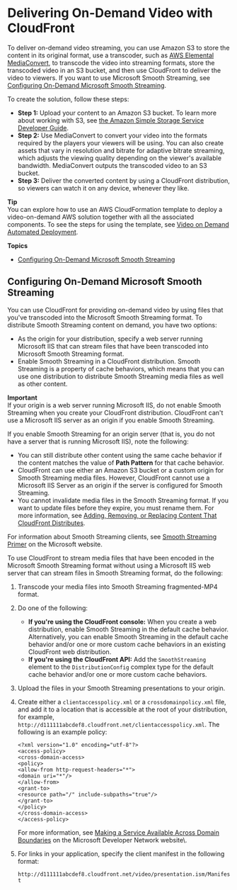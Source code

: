 # Delivering On\-Demand Video with CloudFront<a name="on-demand-video"></a>

To deliver on\-demand video streaming, you can use Amazon S3 to store the content in its original format, use a transcoder, such as [AWS Elemental MediaConvert](https://docs.aws.amazon.com/mediaconvert/latest/ug/getting-started.html), to transcode the video into streaming formats, store the transcoded video in an S3 bucket, and then use CloudFront to deliver the video to viewers\. If you want to use Microsoft Smooth Streaming, see [Configuring On\-Demand Microsoft Smooth Streaming](#on-demand-streaming-smooth)\.

To create the solution, follow these steps:
+ **Step 1:** Upload your content to an Amazon S3 bucket\. To learn more about working with S3, see [the Amazon Simple Storage Service Developer Guide](https://docs.aws.amazon.com/AmazonS3/latest/dev/)\.
+ **Step 2:** Use MediaConvert to convert your video into the formats required by the players your viewers will be using\. You can also create assets that vary in resolution and bitrate for adaptive bitrate streaming, which adjusts the viewing quality depending on the viewer's available bandwidth\. MediaConvert outputs the transcoded video to an S3 bucket\. 
+ **Step 3:** Deliver the converted content by using a CloudFront distribution, so viewers can watch it on any device, whenever they like\. 

**Tip**  
You can explore how to use an AWS CloudFormation template to deploy a video\-on\-demand AWS solution together with all the associated components\. To see the steps for using the template, see [Video on Demand Automated Deployment](https://docs.aws.amazon.com/solutions/latest/video-on-demand/deployment.html)\.

**Topics**
+ [Configuring On\-Demand Microsoft Smooth Streaming](#on-demand-streaming-smooth)

## Configuring On\-Demand Microsoft Smooth Streaming<a name="on-demand-streaming-smooth"></a>

You can use CloudFront for providing on\-demand video by using files that you've transcoded into the Microsoft Smooth Streaming format\. To distribute Smooth Streaming content on demand, you have two options:
+ As the origin for your distribution, specify a web server running Microsoft IIS that can stream files that have been transcoded into Microsoft Smooth Streaming format\.
+ Enable Smooth Streaming in a CloudFront distribution\. Smooth Streaming is a property of cache behaviors, which means that you can use one distribution to distribute Smooth Streaming media files as well as other content\. 

**Important**  
If your origin is a web server running Microsoft IIS, do not enable Smooth Streaming when you create your CloudFront distribution\. CloudFront can't use a Microsoft IIS server as an origin if you enable Smooth Streaming\.

If you enable Smooth Streaming for an origin server \(that is, you do not have a server that is running Microsoft IIS\), note the following:
+ You can still distribute other content using the same cache behavior if the content matches the value of **Path Pattern** for that cache behavior\.
+ CloudFront can use either an Amazon S3 bucket or a custom origin for Smooth Streaming media files\. However, CloudFront cannot use a Microsoft IIS Server as an origin if the server is configured for Smooth Streaming\. 
+ You cannot invalidate media files in the Smooth Streaming format\. If you want to update files before they expire, you must rename them\. For more information, see [Adding, Removing, or Replacing Content That CloudFront Distributes](AddRemoveReplaceObjects.md)\.

For information about Smooth Streaming clients, see [Smooth Streaming Primer](http://www.iis.net/learn/media/smooth-streaming/smooth-streaming-primer) on the Microsoft website\.

To use CloudFront to stream media files that have been encoded in the Microsoft Smooth Streaming format without using a Microsoft IIS web server that can stream files in Smooth Streaming format, do the following:

1. Transcode your media files into Smooth Streaming fragmented\-MP4 format\.

1. Do one of the following:
   + **If you're using the CloudFront console:** When you create a web distribution, enable Smooth Streaming in the default cache behavior\. Alternatively, you can enable Smooth Streaming in the default cache behavior and/or one or more custom cache behaviors in an existing CloudFront web distribution\. 
   + **If you're using the CloudFront API:** Add the `SmoothStreaming` element to the `DistributionConfig` complex type for the default cache behavior and/or one or more custom cache behaviors\. 

1. Upload the files in your Smooth Streaming presentations to your origin\.

1. Create either a `clientaccesspolicy.xml` or a `crossdomainpolicy.xml` file, and add it to a location that is accessible at the root of your distribution, for example, `http://d111111abcdef8.cloudfront.net/clientaccesspolicy.xml`\. The following is an example policy:

   ```
   <?xml version="1.0" encoding="utf-8"?>
   <access-policy>
   <cross-domain-access>
   <policy>
   <allow-from http-request-headers="*">
   <domain uri="*"/>
   </allow-from>
   <grant-to>
   <resource path="/" include-subpaths="true"/>
   </grant-to>
   </policy>
   </cross-domain-access>
   </access-policy>
   ```

   For more information, see [Making a Service Available Across Domain Boundaries](http://msdn.microsoft.com/en-us/library/cc197955(v=vs.95).aspx) on the Microsoft Developer Network website\. 

1. For links in your application, specify the client manifest in the following format:

   `http://d111111abcdef8.cloudfront.net/video/presentation.ism/Manifest`